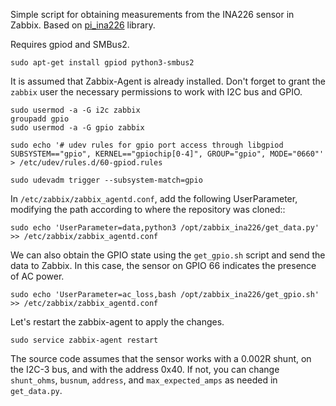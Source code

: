 Simple script for obtaining measurements from the INA226 sensor in Zabbix.  Based on [pi_ina226](https://github.com/e71828/pi_ina226) library.

Requires gpiod and SMBus2.
```
sudo apt-get install gpiod python3-smbus2
```
It is assumed that Zabbix-Agent is already installed.
Don't forget to grant the `zabbix` user the necessary permissions to work with I2C bus and GPIO.
 ```
 sudo usermod -a -G i2c zabbix
 groupadd gpio
 sudo usermod -a -G gpio zabbix
 ```
 ```
 sudo echo '# udev rules for gpio port access through libgpiod
SUBSYSTEM=="gpio", KERNEL=="gpiochip[0-4]", GROUP="gpio", MODE="0660"' > /etc/udev/rules.d/60-gpiod.rules

sudo udevadm trigger --subsystem-match=gpio
 ```
In `/etc/zabbix/zabbix_agentd.conf`, add the following UserParameter, modifying the path according to where the repository was cloned::
```
sudo echo 'UserParameter=data,python3 /opt/zabbix_ina226/get_data.py' >> /etc/zabbix/zabbix_agentd.conf
 ```
We can also obtain the GPIO state using the `get_gpio.sh` script and send the data to Zabbix. In this case, the sensor on GPIO 66 indicates the presence of AC power.
```
sudo echo 'UserParameter=ac_loss,bash /opt/zabbix_ina226/get_gpio.sh' >> /etc/zabbix/zabbix_agentd.conf
 ```
Let's restart the zabbix-agent to apply the changes.
 ```
sudo service zabbix-agent restart
```

The source code assumes that the sensor works with a 0.002R shunt, on the I2C-3 bus, and with the address 0x40. If not, you can change `shunt_ohms`, `busnum`, `address`, and `max_expected_amps` as needed in `get_data.py`.
